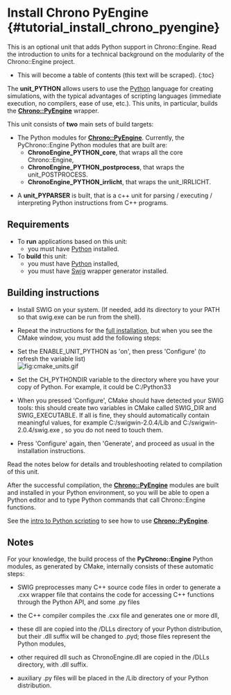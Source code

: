 Install Chrono PyEngine {#tutorial_install_chrono_pyengine}
==========================

This is an optional unit that adds Python support in Chrono::Engine. Read the introduction to units for a technical background on the modularity of the Chrono::Engine project. 

* This will become a table of contents (this text will be scraped).
{:toc}


The **unit\_PYTHON** allows users to use the
[Python](http://www.python.org) language for creating simulations, with
the typical advantages of scripting languages (immediate execution, no
compilers, ease of use, etc.). This units, in particular, builds the
[**Chrono::PyEngine**](/documentation/chrono_pyengine/) wrapper.

This unit consists of **two** main sets of build targets:

-   The Python modules for
    [**Chrono::PyEngine**](/documentation/chrono_pyengine/).
    Currently, the PyChrono::Engine Python modules that are built are:
    -   **ChronoEngine\_PYTHON\_core**, that wraps all the core
        Chrono::Engine,
    -   **ChronoEngine\_PYTHON\_postprocess**, that wraps
        the unit\_POSTPROCESS.
    -   **ChronoEngine\_PYTHON\_irrlicht**, that wraps
        the unit\_IRRLICHT.

<!-- -->

-   A **unit\_PYPARSER** is built, that is a c++ unit for parsing /
    executing / interpreting Python instructions from C++ programs.

Requirements
------------

-   To **run** applications based on this unit:
    -   you must have [Python](http://www.python.org) installed.
-   To **build** this unit:
    -   you must have [Python](http://www.python.org) installed,
    -   you must have [Swig](http://www.swig.org/) wrapper
        generator installed.

Building instructions
---------------------

-   Install SWIG on your system. (If needed, add its directory to your
    PATH so that swig.exe can be run from the shell).

<!-- -->

-   Repeat the instructions for the [full
    installation](Install "wikilink"), but when you see the CMake
    window, you must add the following steps:

<!-- -->

-   Set the ENABLE\_UNIT\_PYTHON as 'on', then press 'Configure' (to
    refresh the variable list)\
    ![](/images/cmake_units.gif "fig:cmake_units.gif")

<!-- -->

-   Set the CH\_PYTHONDIR variable to the directory where you have your
    copy of Python. For example, it could be C:/Python33

<!-- -->

-   When you pressed 'Configure', CMake should have detected your SWIG
    tools: this should create two variables in CMake called SWIG\_DIR
    and SWIG\_EXECUTABLE. If all is fine, they should automatically
    contain meaningful values, for example C:/swigwin-2.0.4/Lib and
    C:/swigwin-2.0.4/swig.exe , so you do not need to touch them.

<!-- -->

-   Press 'Configure' again, then 'Generate', and proceed as usual in
    the installation instructions.

Read the notes below for details and troubleshooting related to
compilation of this unit.

After the successful compilation, the
[**Chrono::PyEngine**](/documentation/chrono_pyengine/) modules
are built and installed in your Python environment, so you will be able
to open a Python editor and to type Python commands that call
Chrono::Engine functions.

See the [intro to Python scripting](Python_scripting "wikilink") to see
how to use
[**Chrono::PyEngine**](/documentation/chrono_pyengine/).

Notes
-----

For your knowledge, the build process of the **PyChrono::Engine** Python
modules, as generated by CMake, internally consists of these automatic
steps:

- SWIG preprocesses many C++ source code files in order to generate a
.cxx wrapper file that contains the code for accessing C++ functions
through the Python API, and some .py files

- the C++ compiler compiles the .cxx file and generates one or more dll,

- these dll are copied into the /DLLs directory of your Python
distribution, but their .dll suffix will be changed to .pyd; those files
represent the Python modules,

- other required dll such as ChronoEngine.dll are copied in the /DLLs
directory, with .dll suffix.

- auxiliary .py files will be placed in the /Lib directory of your
Python distribution.
